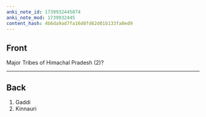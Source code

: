 ```yaml
---
anki_note_id: 1739932445874
anki_note_mod: 1739932445
content_hash: 4b6da9ad7fa16d8fd62d01b133fa0ed9
---
```


## Front

Major Tribes of Himachal Pradesh (2)?

<hr/>

## Back

1. Gaddi  
2. Kinnauri